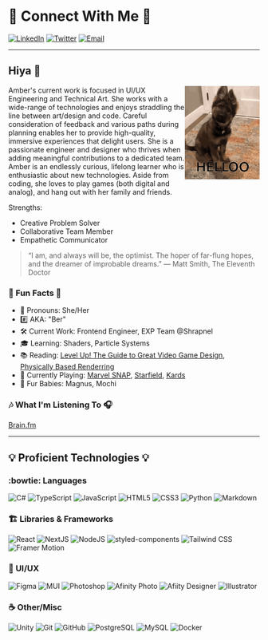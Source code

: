 # :iphone: Connect With Me 📲

[![LinkedIn](https://img.shields.io/badge/-LinkedIn-0D1117?style=for-the-badge&logo=linkedin&logoColor=27E5F0 "LinkedIn")](https://www.linkedin.com/in/amberchunn)
[![Twitter](https://img.shields.io/badge/-Twitter-0D1117?style=for-the-badge&logo=twitter&logoColor=27E5F0 "Twitter")](https://twitter.com/_AmberChunn)
[![Email](https://img.shields.io/badge/-Email-0D1117?style=for-the-badge&logo=gmail&logoColor=27E5F0 "Email")](mailto:chunn.amber@gmail.com)


---

## Hiya 👋

<a href="https://tenor.com/view/dog-hello-cute-puppy-hi-gif-17637570" target="_blank"><img src="/assets/dog-hello.gif" width="150" align="right"></a>
Amber's current work is focused in UI/UX Engineering and Technical Art. She works with a wide-range of technologies and enjoys straddling the line between art/design and code. Careful consideration of feedback and various paths during planning enables her to provide high-quality, immersive experiences that delight users. She is a passionate engineer and designer who thrives when adding meaningful contributions to a dedicated team. Amber is an endlessly curious, lifelong learner who is enthusiastic about new technologies. Aside from coding, she loves to play games (both digital and analog), and hang out with her family and friends.

Strengths:
- Creative Problem Solver
- Collaborative Team Member
- Empathetic Communicator

> “I am, and always will be, the optimist. The hoper of far-flung hopes, and the dreamer of improbable dreams.”
> ― Matt Smith, The Eleventh Doctor

### 🎈 Fun Facts 🎈

- :postbox: Pronouns: She/Her
- :hash: AKA: "Ber"
- 🛠 Current Work: Frontend Engineer, EXP Team @Shrapnel
- :mortar_board: Learning: Shaders, Particle Systems
- :books: Reading: [Level Up! The Guide to Great Video Game Design](https://a.co/d/f8M9eGB), [Physically Based Renderring](https://pbrt.org/)
- :game_die: Currently Playing: [Marvel SNAP](https://www.marvelsnap.com/), [Starfield](https://bethesda.net/en/game/starfield), [Kards](https://www.kards.com/)
- :feet: Fur Babies: Magnus, Mochi

### :notes: What I'm Listening To 🎧

[Brain.fm](https://my.brain.fm/?promotionCode=promo_1KC6DhDxyvLufNfyZ264p2Za&name=Your%20First%20Month%20of%20Brain.fm%20Pro%20for%20$1&displayCost=1.00&description=You%27ve%20been%20referred!%20Get%201%20Month%20of%20Brain.fm%20Pro%20for%20$1&targetPlan=Monthly)

---

## 💡 Proficient Technologies 💡

### :bowtie: Languages 

![C#](https://img.shields.io/badge/-Csharp-0D1117?style=flat-square&logo=csharp)
![TypeScript](https://img.shields.io/badge/TypeScript-0D1117?style=flat-square&logo=TypeScript&logoColor=3178c6)
![JavaScript](https://img.shields.io/badge/-JavaScript-0D1117?style=flat-square&logo=javascript)
![HTML5](https://img.shields.io/badge/-HTML5-0D1117?style=flat-square&logo=html5)
![CSS3](https://img.shields.io/badge/-CSS3-0D1117?style=flat-square&logo=css3&logoColor=blue)
![Python](https://img.shields.io/badge/-Python-0D1117?style=flat-square&logo=Python)
![Markdown](https://img.shields.io/badge/Markdown-%230D1117.svg?style=flat-square&logo=Markdown)


### 🏗️ Libraries & Frameworks

![React](https://img.shields.io/badge/-React-0D1117?style=flat-square&logo=react)
![NextJS](https://img.shields.io/badge/-Next-0D1117?style=flat-square&logo=nextdotjs)
![NodeJS](https://img.shields.io/badge/-Nodejs-0D1117?style=flat-square&logo=Node.js)
![styled-components](https://img.shields.io/badge/-Styled_Components-0D1117?style=flat-square&logo=styledcomponents)
![Tailwind CSS](https://img.shields.io/badge/-Tailwind%20CSS-0D1117?style=flat-square&logo=tailwindcss)
![Framer Motion](https://img.shields.io/badge/Framer_Motion-0D1117?style=flat-square&logo=framer&logoColor=hotpink)

### :cherry_blossom: UI/UX

![Figma](https://img.shields.io/badge/-Figma-0D1117?style=flat-square&logo=figma)
![MUI](https://img.shields.io/badge/-Mui-0D1117?style=flat-square&logo=mui)
![Photoshop](https://img.shields.io/badge/-Photoshop-0D1117?style=flat-square&logo=adobe-photoshop)
![Afinity Photo](https://img.shields.io/badge/-Affinity%20Photo-0D1117?style=flat-square&logo=affinityphoto)
![Afiity Designer](https://img.shields.io/badge/-Affinity%20Designer-0D1117?style=flat-square&logo=affinitydesigner)
![Illustrator](https://img.shields.io/badge/-Illustrator-0D1117?style=flat-square&logo=adobe-illustrator)

### :coffee: Other/Misc

![Unity](https://img.shields.io/badge/-Unity-0D1117?style=flat-square&logo=unity)
![Git](https://img.shields.io/badge/-Git-0D1117?style=flat-square&logo=git)
![GitHub](https://img.shields.io/badge/-GitHub-0D1117?style=flat-square&logo=github)
![PostgreSQL](https://img.shields.io/badge/-PostgreSQL-0D1117?style=flat-square&logo=postgresql)
![MySQL](https://img.shields.io/badge/-MySQL-0D1117?style=flat-square&logo=mysql)
![Docker](https://img.shields.io/badge/-Docker-0D1117?style=flat-square&logo=docker)


